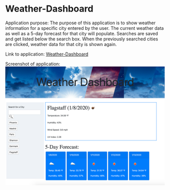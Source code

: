 # Weather-Dashboard

Application purpose: 
The purpose of this application is to show weather information for a specific city entered by the user. The current weather data as well as a 5-day forecast for that city will populate. Searches are saved and get listed below the search box. When the previously searched cities are clicked, weather data for that city is shown again.

Link to application:
[Weather-Dashboard](https://shanscirg.github.io/Weather-Dashboard/)

Screenshot of application:
![screenshot](/images/screenshot.png)
